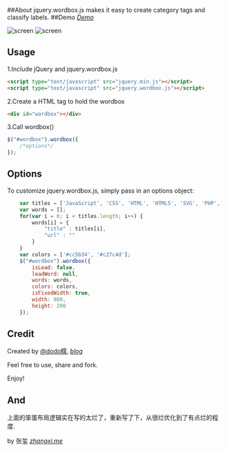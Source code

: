 ##About
jquery.wordbox.js makes it easy to create category tags and classify labels.
##Demo
*[Demo](http://htmlpreview.github.io/?https://github.com/dodoroy/jquery.wordbox.js/blob/master/demo/index.html)*


![screen](https://raw.github.com/dodoroy/jquery.wordbox.js/master/demo/pic1.png)
![screen](https://raw.github.com/dodoroy/jquery.wordbox.js/master/demo/pic2.png)
## Usage
1.Include jQuery and jquery.wordbox.js

```html
<script type="text/javascript" src="jquery.min.js"></script>
<script type="text/javascript" src="jquery.wordbox.js"></script>
```
2.Create a HTML tag to hold the wordbox

```html
<div id="wordbox"></div>
```
3.Call wordbox()

```JavaScript
$("#wordbox").wordbox({
    /*options*/
});
```

## Options
To customize jquery.wordbox.js, simply pass in an options object:
```JavaScript
    var titles = ['JavaScript', 'CSS', 'HTML', 'HTML5', 'SVG', 'PHP', 'Python', 'Shell', 'WebGL'];
    var words = [];
    for(var i = 0; i < titles.length; i++) {
        words[i] = {
            "title" : titles[i],
            "url" : ""
        }
    }
    var colors = ['#cc5b34', '#c27c4d'];
    $("#wordbox").wordbox({
        isLead: false,          
        leadWord: null,
        words: words,
        colors: colors,
        isFixedWidth: true,
        width: 800,
        height: 200
    });
```

## Credit
Created by [@dodo糯](http://weibo.com/dodoroy), *[blog](http://effy.me)*

Feel free to use, share and fork.

Enjoy!


## And
上面的笨蛋布局逻辑实在写的太烂了，重新写了下，从很烂优化到了有点烂的程度.


by 张玺 *[zhangxi.me](http://zhangxi.me)*

